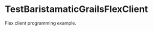 TestBaristamaticGrailsFlexClient
================================

Flex client programming example.

